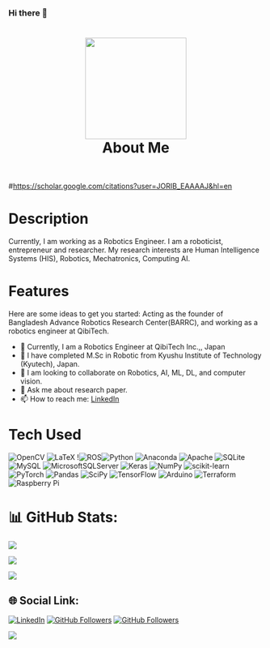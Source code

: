 ### Hi there 👋

<div align="center">
      <h1> <img src="https://media.giphy.com/media/eg4q8ka6zQuQ2qgKwe/giphy.gif" width="200" ><br/>About Me</h1>
    </div>



<p align="center"> <a href="https://sites.google.com/view/jimmy-majumder/" target="_blank"><img alt="" src="https://img.shields.io/badge/Website-EA4C89?style=normal&logo=dribbble&logoColor=white" style="vertical-align:center" /></a> <a href="https://www.linkedin.com/in/jimmy-majumder/}" target="_blank"><img alt="" src="https://img.shields.io/badge/LinkedIn-0077B5?style=normal&logo=linkedin&logoColor=white" style="vertical-align:center" /></a> </p>

#https://scholar.google.com/citations?user=JORIB_EAAAAJ&hl=en 

# Description
Currently, I am working as a Robotics Engineer. I am a roboticist, entrepreneur and researcher. My research interests are Human Intelligence Systems (HIS), Robotics, Mechatronics, Computing AI. 


# Features
Here are some ideas to get you started:
 Acting as the founder of Bangladesh Advance Robotics Research Center(BARRC), and working as a robotics engineer at QibiTech. 

- 🔭 Currently, I am a Robotics Engineer at QibiTech Inc.,, Japan
- 🌱 I have completed M.Sc in Robotic from Kyushu Institute of Technology (Kyutech), Japan.
- 👯 I am looking to collaborate on Robotics, AI, ML, DL, and computer vision. 
- 💬 Ask me about research paper.
- 📫 How to reach me: [LinkedIn](https://sites.google.com/view/jimmy-majumder/) 


# Tech Used
 ![OpenCV](https://img.shields.io/badge/opencv-%23white.svg?style=for-the-badge&logo=opencv&logoColor=white) ![LaTeX](https://img.shields.io/badge/latex-%23008080.svg?style=for-the-badge&logo=latex&logoColor=white) !![ROS](https://img.shields.io/badge/ros-%230A0FF9.svg?style=for-the-badge&logo=ros&logoColor=white)![Python](https://img.shields.io/badge/python-3670A0?style=for-the-badge&logo=python&logoColor=ffdd54) ![Anaconda](https://img.shields.io/badge/Anaconda-%2344A833.svg?style=for-the-badge&logo=anaconda&logoColor=white) ![Apache](https://img.shields.io/badge/apache-%23D42029.svg?style=for-the-badge&logo=apache&logoColor=white) ![SQLite](https://img.shields.io/badge/sqlite-%2307405e.svg?style=for-the-badge&logo=sqlite&logoColor=white) ![MySQL](https://img.shields.io/badge/mysql-%2300f.svg?style=for-the-badge&logo=mysql&logoColor=white) ![MicrosoftSQLServer](https://img.shields.io/badge/Microsoft%20SQL%20Sever-CC2927?style=for-the-badge&logo=microsoft%20sql%20server&logoColor=white) ![Keras](https://img.shields.io/badge/Keras-%23D00000.svg?style=for-the-badge&logo=Keras&logoColor=white) ![NumPy](https://img.shields.io/badge/numpy-%23013243.svg?style=for-the-badge&logo=numpy&logoColor=white) ![scikit-learn](https://img.shields.io/badge/scikit--learn-%23F7931E.svg?style=for-the-badge&logo=scikit-learn&logoColor=white) ![PyTorch](https://img.shields.io/badge/PyTorch-%23EE4C2C.svg?style=for-the-badge&logo=PyTorch&logoColor=white) ![Pandas](https://img.shields.io/badge/pandas-%23150458.svg?style=for-the-badge&logo=pandas&logoColor=white) ![SciPy](https://img.shields.io/badge/SciPy-%230C55A5.svg?style=for-the-badge&logo=scipy&logoColor=%white) ![TensorFlow](https://img.shields.io/badge/TensorFlow-%23FF6F00.svg?style=for-the-badge&logo=TensorFlow&logoColor=white) ![Arduino](https://img.shields.io/badge/-Arduino-00979D?style=for-the-badge&logo=Arduino&logoColor=white) ![Terraform](https://img.shields.io/badge/terraform-%235835CC.svg?style=for-the-badge&logo=terraform&logoColor=white) ![Raspberry Pi](https://img.shields.io/badge/-RaspberryPi-C51A4A?style=for-the-badge&logo=Raspberry-Pi)
  
 # 📊 GitHub Stats:

![](https://github-readme-stats.vercel.app/api?username=engrjimmy&theme=dark&hide_border=false&include_all_commits=true&count_private=false)<br/>

![](https://github-readme-streak-stats.herokuapp.com/?user=engrjimmy&theme=dark&hide_border=false)<br/>

![](https://github-readme-stats.vercel.app/api/top-langs/?username=engrjimmy&theme=dark&hide_border=false&include_all_commits=true&count_private=false&layout=compact) 
  
    
## 🌐 Social Link:
 [![LinkedIn](https://img.shields.io/badge/LinkedIn-%230077B5.svg?logo=linkedin&logoColor=white)](https://www.linkedin.com/in/jimmy-majumder) 
 [![GitHub Followers](https://img.shields.io/github/followers/engrjimmy?style=social)]([/github/followers/:user?label=Follow](https://github.com/engrjimmy?tab=followers))
 [![GitHub Followers](https://img.shields.io/github/watchers/engrjimmy/engrjimmy?style=social)]([/github/followers/:user?label=Follow](https://github.com/engrjimmy/engrjimmy))
 
 ![](https://komarev.com/ghpvc/?username=engrjimmy&color=dc143c)

<!--
**engrjimmy/Jimmy_Majumder** is a ✨ _special_ ✨ repository because its `README.md` (this file) appears on your GitHub profile.

Here are some ideas to get you started:

- 🔭 I’m currently working on ...
- 🌱 I’m currently learning ...
- 👯 I’m looking to collaborate on ...
- 🤔 I’m looking for help with ...
- 💬 Ask me about ...
- 📫 How to reach me: ...
- 😄 Pronouns: ...
- ⚡ Fun fact: ...
-->
